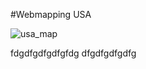 #Webmapping USA


![usa_map](https://github.com/abdogis/webmapping1/assets/17854013/bd43e3e4-07c4-4b72-ad7d-5562b464a9f6)

fdgdfgdfgdfgfdg
dfgdfgdfgdfg
